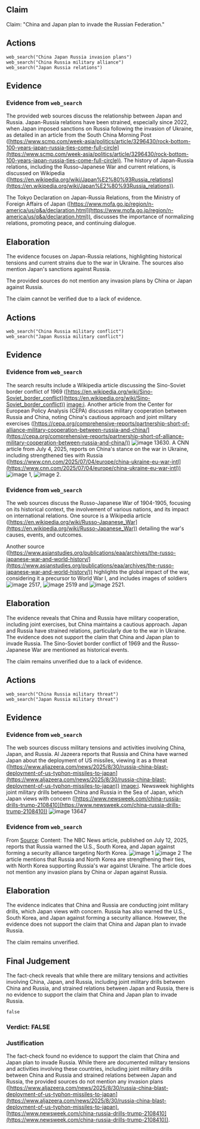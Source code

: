 ## Claim
Claim: "China and Japan plan to invade the Russian Federation."

## Actions
```
web_search("China Japan Russia invasion plans")
web_search("China Russia military alliance")
web_search("Japan Russia relations")
```

## Evidence
### Evidence from `web_search`
The provided web sources discuss the relationship between Japan and Russia. Japan-Russia relations have been strained, especially since 2022, when Japan imposed sanctions on Russia following the invasion of Ukraine, as detailed in an article from the South China Morning Post ([https://www.scmp.com/week-asia/politics/article/3296430/rock-bottom-100-years-japan-russia-ties-come-full-circle](https://www.scmp.com/week-asia/politics/article/3296430/rock-bottom-100-years-japan-russia-ties-come-full-circle)). The history of Japan-Russia relations, including the Russo-Japanese War and current relations, is discussed on Wikipedia ([https://en.wikipedia.org/wiki/Japan%E2%80%93Russia_relations](https://en.wikipedia.org/wiki/Japan%E2%80%93Russia_relations)).

The Tokyo Declaration on Japan-Russia Relations, from the Ministry of Foreign Affairs of Japan ([https://www.mofa.go.jp/region/n-america/us/q&a/declaration.html](https://www.mofa.go.jp/region/n-america/us/q&a/declaration.html)), discusses the importance of normalizing relations, promoting peace, and continuing dialogue.


## Elaboration
The evidence focuses on Japan-Russia relations, highlighting historical tensions and current strains due to the war in Ukraine. The sources also mention Japan's sanctions against Russia.

The provided sources do not mention any invasion plans by China or Japan against Russia.

The claim cannot be verified due to a lack of evidence.


## Actions
```
web_search("China Russia military conflict")
web_search("Japan Russia military conflict")
```

## Evidence
### Evidence from `web_search`
The search results include a Wikipedia article discussing the Sino-Soviet border conflict of 1969 ([https://en.wikipedia.org/wiki/Sino-Soviet_border_conflict](https://en.wikipedia.org/wiki/Sino-Soviet_border_conflict)) <image:i>. Another article from the Center for European Policy Analysis (CEPA) discusses military cooperation between Russia and China, noting China's cautious approach and joint military exercises ([https://cepa.org/comprehensive-reports/partnership-short-of-alliance-military-cooperation-between-russia-and-china/](https://cepa.org/comprehensive-reports/partnership-short-of-alliance-military-cooperation-between-russia-and-china/)) ![image 13630](media/2025-08-31_19-18-1756667887-331817.jpg). A CNN article from July 4, 2025, reports on China's stance on the war in Ukraine, including strengthened ties with Russia ([https://www.cnn.com/2025/07/04/europe/china-ukraine-eu-war-intl](https://www.cnn.com/2025/07/04/europe/china-ukraine-eu-war-intl)) ![image 1](media/0.jpg), ![image 2](media/3.jpg).


### Evidence from `web_search`
The web sources discuss the Russo-Japanese War of 1904-1905, focusing on its historical context, the involvement of various nations, and its impact on international relations. One source is a Wikipedia article ([https://en.wikipedia.org/wiki/Russo-Japanese_War](https://en.wikipedia.org/wiki/Russo-Japanese_War)) detailing the war's causes, events, and outcomes.

Another source ([https://www.asianstudies.org/publications/eaa/archives/the-russo-japanese-war-and-world-history/](https://www.asianstudies.org/publications/eaa/archives/the-russo-japanese-war-and-world-history/)) highlights the global impact of the war, considering it a precursor to World War I, and includes images of soldiers ![image 2517](media/2025-08-07_20-45-1754599531-528579.jpg), ![image 2519](media/2025-08-07_20-45-1754599532-052208.jpg) and ![image 2521](media/2025-08-07_20-45-1754599532-719316.jpg).


## Elaboration
The evidence reveals that China and Russia have military cooperation, including joint exercises, but China maintains a cautious approach. Japan and Russia have strained relations, particularly due to the war in Ukraine. The evidence does not support the claim that China and Japan plan to invade Russia. The Sino-Soviet border conflict of 1969 and the Russo-Japanese War are mentioned as historical events.

The claim remains unverified due to a lack of evidence.


## Actions
```
web_search("China Russia military threat")
web_search("Japan Russia military threat")
```

## Evidence
### Evidence from `web_search`
The web sources discuss military tensions and activities involving China, Japan, and Russia. Al Jazeera reports that Russia and China have warned Japan about the deployment of US missiles, viewing it as a threat ([https://www.aljazeera.com/news/2025/8/30/russia-china-blast-deployment-of-us-typhon-missiles-to-japan](https://www.aljazeera.com/news/2025/8/30/russia-china-blast-deployment-of-us-typhon-missiles-to-japan)) <image:i>. Newsweek highlights joint military drills between China and Russia in the Sea of Japan, which Japan views with concern ([https://www.newsweek.com/china-russia-drills-trump-2108410](https://www.newsweek.com/china-russia-drills-trump-2108410)) ![image 13647](media/2025-08-31_19-19-1756667951-632152.jpg)

### Evidence from `web_search`
From [Source](https://www.nbcnews.com/world/russia/russia-warns-us-south-korea-japan-forming-security-alliance-targeting-rcna217967): 
Content: The NBC News article, published on July 12, 2025, reports that Russia warned the U.S., South Korea, and Japan against forming a security alliance targeting North Korea. ![image 1](media/0.jpg) ![image 2](media/3.jpg) The article mentions that Russia and North Korea are strengthening their ties, with North Korea supporting Russia's war against Ukraine. The article does not mention any invasion plans by China or Japan against Russia.


## Elaboration
The evidence indicates that China and Russia are conducting joint military drills, which Japan views with concern. Russia has also warned the U.S., South Korea, and Japan against forming a security alliance. However, the evidence does not support the claim that China and Japan plan to invade Russia.

The claim remains unverified.


## Final Judgement
The fact-check reveals that while there are military tensions and activities involving China, Japan, and Russia, including joint military drills between China and Russia, and strained relations between Japan and Russia, there is no evidence to support the claim that China and Japan plan to invade Russia.

`false`


### Verdict: FALSE

### Justification
The fact-check found no evidence to support the claim that China and Japan plan to invade Russia. While there are documented military tensions and activities involving these countries, including joint military drills between China and Russia and strained relations between Japan and Russia, the provided sources do not mention any invasion plans ([https://www.aljazeera.com/news/2025/8/30/russia-china-blast-deployment-of-us-typhon-missiles-to-japan](https://www.aljazeera.com/news/2025/8/30/russia-china-blast-deployment-of-us-typhon-missiles-to-japan), [https://www.newsweek.com/china-russia-drills-trump-2108410](https://www.newsweek.com/china-russia-drills-trump-2108410)).
